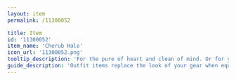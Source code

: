 ```yaml
---
layout: item
permalink: /11300052

title: Item
id: '11300052'
item_name: 'Cherub Halo'
icon_url: '11300052.png'
tooltip_description: 'For the pure of heart and clean of mind. Or for you.'
guide_description: 'Outfit items replace the look of your gear when equipped.'
---
```

